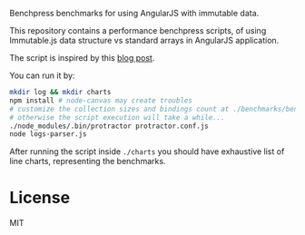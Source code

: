 Benchpress benchmarks for using AngularJS with immutable data.

This repository contains a performance benchpress scripts, of using Immutable.js data structure vs standard arrays in AngularJS application.

The script is inspired by this [blog post](http://blog.mgechev.com/2015/03/02/immutability-in-angularjs-immutablejs/).

You can run it by:

```bash
mkdir log && mkdir charts
npm install # node-canvas may create troubles
# customize the collection sizes and bindings count at ./benchmarks/benchmarks.spec.js
# otherwise the script execution will take a while...
./node_modules/.bin/protractor protractor.conf.js
node logs-parser.js
```

After running the script inside `./charts` you should have exhaustive list of line charts, representing the benchmarks.

# License

MIT
